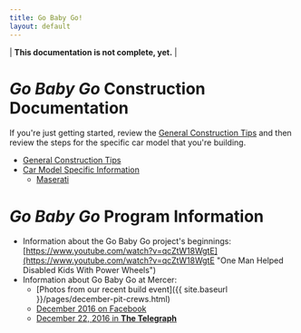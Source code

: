 ```yaml
---
title: Go Baby Go!
layout: default
---
```


| **This documentation is not complete, yet.** |


# _Go Baby Go_ Construction Documentation

If you're just getting started, review the [General Construction Tips]({{site.baseurl}}/pages/tools-tips-home.html) and then review the steps for the specific car model that you're building.

* [General Construction Tips]({{site.baseurl}}/pages/tools-tips-home.html)
* [Car Model Specific Information]({{site.baseurl}}/pages/cars-home.html)
	* [Maserati]({{site.baseurl}}/pages/cars-maserati-tasks.html)


# _Go Baby Go_ Program Information

* Information about the Go Baby Go project's beginnings: [https://www.youtube.com/watch?v=qcZtW18WgtE](https://www.youtube.com/watch?v=qcZtW18WgtE "One Man Helped Disabled Kids With Power Wheels")
* Information about Go Baby Go at Mercer: 
	- [Photos from our recent build event]({{ site.baseurl }}/pages/december-pit-crews.html)
	- [December 2016 on Facebook](https://www.facebook.com/mercertc/posts/1166188856828602)
	- [December 22, 2016 in __The Telegraph__](http://www.macon.com/news/local/education/article122402574.html)
